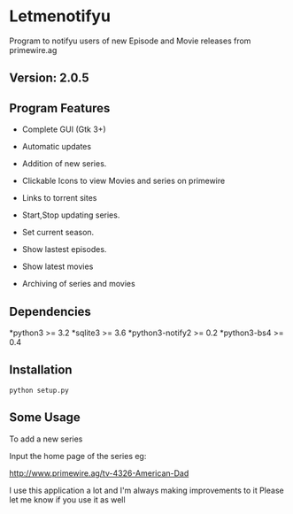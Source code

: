 Letmenotifyu
====================

Program to notifyu users of new Episode and Movie releases from primewire.ag

Version: 2.0.5
-------------------

Program Features
----------------------
    
*    Complete GUI (Gtk 3+)

*    Automatic updates

*    Addition of new series.

*    Clickable Icons to view Movies and series on primewire

*    Links to torrent sites

*    Start,Stop updating series.

*    Set current season.

*    Show lastest episodes.

*    Show latest movies

*    Archiving of series and movies


Dependencies
----------------

*python3 >= 3.2
*sqlite3 >= 3.6
*python3-notify2 >= 0.2
*python3-bs4 >= 0.4


Installation
----------------------------

    python setup.py


Some Usage
--------------------------

To add a new series

Input the home page of the series eg:

http://www.primewire.ag/tv-4326-American-Dad

I use this application a lot and I'm always making improvements to it Please let me know if you use it as well
